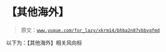 # 【其他海外】

> 原文：[`www.yuque.com/for_lazy/xkrm14/bhba2n87vbbvgfmd`](https://www.yuque.com/for_lazy/xkrm14/bhba2n87vbbvgfmd)

以下为：【其他海外】相关风向标

